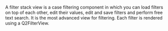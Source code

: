 A filter stack view is a case filtering component in which you can load filters on top of each other, edit their values, edit and save filters and perform free text search. It is the most advanced view for filtering. Each filter is rendered using a Q2FilterView.

